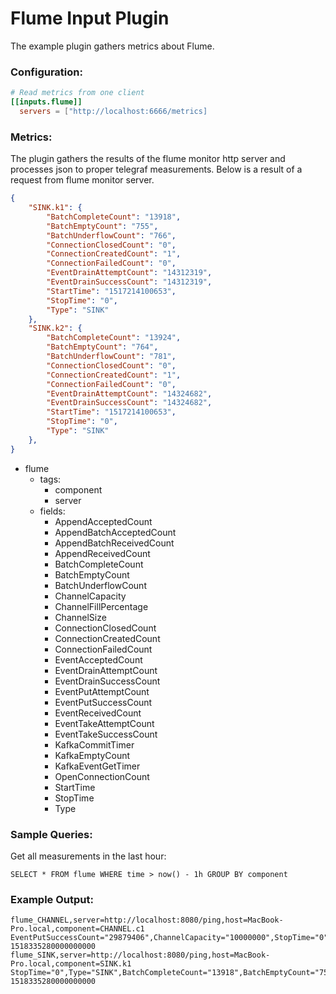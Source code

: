 # Flume Input Plugin

The example plugin gathers metrics about Flume.

### Configuration:
```toml
# Read metrics from one client
[[inputs.flume]]
  servers = ["http://localhost:6666/metrics]
```

### Metrics:

The plugin gathers the results of the flume monitor http server and processes json to proper telegraf measurements. Below is a result of a request from flume monitor server.

```json
{
    "SINK.k1": {
        "BatchCompleteCount": "13918",
        "BatchEmptyCount": "755",
        "BatchUnderflowCount": "766",
        "ConnectionClosedCount": "0",
        "ConnectionCreatedCount": "1",
        "ConnectionFailedCount": "0",
        "EventDrainAttemptCount": "14312319",
        "EventDrainSuccessCount": "14312319",
        "StartTime": "1517214100653",
        "StopTime": "0",
        "Type": "SINK"
    },
    "SINK.k2": {
        "BatchCompleteCount": "13924",
        "BatchEmptyCount": "764",
        "BatchUnderflowCount": "781",
        "ConnectionClosedCount": "0",
        "ConnectionCreatedCount": "1",
        "ConnectionFailedCount": "0",
        "EventDrainAttemptCount": "14324682",
        "EventDrainSuccessCount": "14324682",
        "StartTime": "1517214100653",
        "StopTime": "0",
        "Type": "SINK"
    },
}
```

- flume
  - tags:
    - component
    - server
  - fields:
    - AppendAcceptedCount
    - AppendBatchAcceptedCount
    - AppendBatchReceivedCount
    - AppendReceivedCount
    - BatchCompleteCount
    - BatchEmptyCount
    - BatchUnderflowCount
    - ChannelCapacity
    - ChannelFillPercentage
    - ChannelSize
    - ConnectionClosedCount
    - ConnectionCreatedCount
    - ConnectionFailedCount
    - EventAcceptedCount
    - EventDrainAttemptCount
    - EventDrainSuccessCount
    - EventPutAttemptCount
    - EventPutSuccessCount
    - EventReceivedCount
    - EventTakeAttemptCount
    - EventTakeSuccessCount
    - KafkaCommitTimer
    - KafkaEmptyCount
    - KafkaEventGetTimer
    - OpenConnectionCount
    - StartTime
    - StopTime
    - Type

### Sample Queries:

Get all measurements in the last hour:
```
SELECT * FROM flume WHERE time > now() - 1h GROUP BY component
```

### Example Output:

```
flume_CHANNEL,server=http://localhost:8080/ping,host=MacBook-Pro.local,component=CHANNEL.c1 EventPutSuccessCount="29879406",ChannelCapacity="10000000",StopTime="0",Type="CHANNEL",EventPutAttemptCount="29879406",EventTakeSuccessCount="28637001",StartTime="1517214100648",ChannelFillPercentage="12.424050000000001",ChannelSize="1242405",EventTakeAttemptCount="28641866" 1518335280000000000
flume_SINK,server=http://localhost:8080/ping,host=MacBook-Pro.local,component=SINK.k1 StopTime="0",Type="SINK",BatchCompleteCount="13918",BatchEmptyCount="755",ConnectionClosedCount="0",ConnectionCreatedCount="1",ConnectionFailedCount="0",EventDrainAttemptCount="14312319",StartTime="1517214100653",BatchUnderflowCount="766",EventDrainSuccessCount="14312319" 1518335280000000000
```
